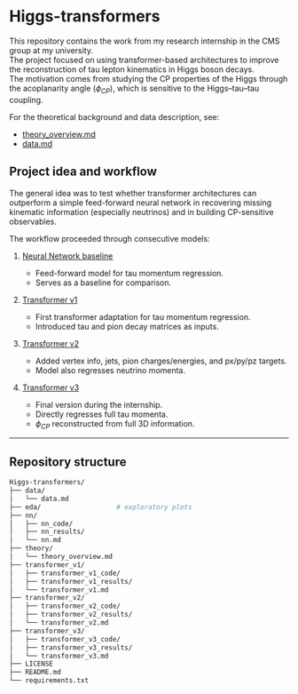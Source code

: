 # Higgs-transformers

This repository contains the work from my research internship in the CMS group at my university.  
The project focused on using transformer-based architectures to improve the reconstruction of tau lepton kinematics in Higgs boson decays.  
The motivation comes from studying the CP properties of the Higgs through the acoplanarity angle ($\phi_{CP}$), which is sensitive to the Higgs–tau–tau coupling.  

For the theoretical background and data description, see:
- [theory_overview.md](theory/theory_overview.md)  
- [data.md](data/data.md)  


## Project idea and workflow

The general idea was to test whether transformer architectures can outperform a simple feed-forward neural network in recovering missing kinematic information (especially neutrinos) and in building CP-sensitive observables.  

The workflow proceeded through consecutive models:

1. [Neural Network baseline](nn/nn.md)  
   - Feed-forward model for tau momentum regression.  
   - Serves as a baseline for comparison.  

2. [Transformer v1](transformer_v1/transformer_v1.md)  
   - First transformer adaptation for tau momentum regression.  
   - Introduced tau and pion decay matrices as inputs.  

3. [Transformer v2](transformer_v2/transformer_v2.md)  
   - Added vertex info, jets, pion charges/energies, and px/py/pz targets.  
   - Model also regresses neutrino momenta.  

4. [Transformer v3](transformer_v3/transformer_v3.md)  
   - Final version during the internship.  
   - Directly regresses full tau momenta.  
   - $\phi_{CP}$ reconstructed from full 3D information.  

---

## Repository structure

```bash
Higgs-transformers/
├── data/
│   └── data.md
├── eda/                   # exploratory plots
├── nn/
│   ├── nn_code/
│   ├── nn_results/
│   └── nn.md
├── theory/
│   └── theory_overview.md
├── transformer_v1/
│   ├── transformer_v1_code/
│   ├── transformer_v1_results/
│   └── transformer_v1.md
├── transformer_v2/
│   ├── transformer_v2_code/
│   ├── transformer_v2_results/
│   └── transformer_v2.md
├── transformer_v3/
│   ├── transformer_v3_code/
│   ├── transformer_v3_results/
│   └── transformer_v3.md
├── LICENSE
├── README.md
└── requirements.txt





